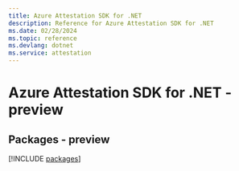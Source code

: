 ```yaml
---
title: Azure Attestation SDK for .NET
description: Reference for Azure Attestation SDK for .NET
ms.date: 02/28/2024
ms.topic: reference
ms.devlang: dotnet
ms.service: attestation
---
```

# Azure Attestation SDK for .NET - preview
## Packages - preview
[!INCLUDE [packages](attestation-index.md)]